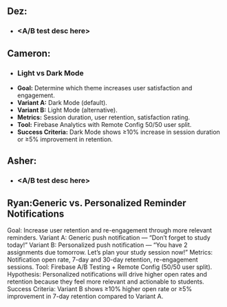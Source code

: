## Dez:
  - ### <A/B test desc here>

## Cameron:
  - ### Light vs Dark Mode
  - **Goal:** Determine which theme increases user satisfaction and engagement.  
  - **Variant A:** Dark Mode (default). 
  - **Variant B:** Light Mode (alternative). 
  - **Metrics:** Session duration, user retention, satisfaction rating.  
  - **Tool:** Firebase Analytics with Remote Config 50/50 user split.  
  - **Success Criteria:** Dark Mode shows ≥10% increase in session duration or ≥5% improvement in retention.

## Asher:
  - ### <A/B test desc here>

## Ryan:Generic vs. Personalized Reminder Notifications
Goal: Increase user retention and re-engagement through more relevant reminders.
Variant A: Generic push notification — “Don’t forget to study today!”
Variant B: Personalized push notification — “You have 2 assignments due tomorrow. Let’s plan your study session now!”
Metrics: Notification open rate, 7-day and 30-day retention, re-engagement sessions.
Tool: Firebase A/B Testing + Remote Config (50/50 user split).
Hypothesis: Personalized notifications will drive higher open rates and retention because they feel more relevant and actionable to students.
Success Criteria: Variant B shows ≥10% higher open rate or ≥5% improvement in 7-day retention compared to Variant A.
